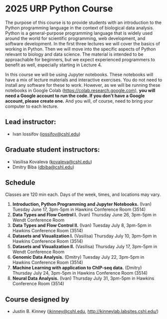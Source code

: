 # 2025 URP Python Course

The purpose of this course is to provide students with an introduction to the Python programming language in the context of biological data analysis. Python is a general-purpose programming language that is widely used around the world for scientific programming, web development, and software development. In the first three lectures we will cover the basics of working in Python. Then we will move into the specific aspects of Python relevant to biology and data science. The material is intended to be approachable for beginners, but we expect experienced programmers to benefit as well, especially starting in Lecture 4. 

In this course we will be using Jupyter notebooks. These notebooks will have a mix of lecture materials and interactive exercises. You do not need to install any software for these to work. However, as we will be running these notebooks in Google Colab (https://colab.research.google.com), **you will need a Google account to run the code.  If you don't have a Google account, please create one.** And you will, of course, need to bring your computer to each lecture. 

## Lead instructor:
- Ivan Iossifov (iossifov@cshl.edu)
  
## Graduate student instructors:
- Vasilisa Kovaleva (kovaleva@cshl.edu)
- Dmitry Biba (dbiba@cshl.edu)


## Schedule
Classes are 120 min each. Days of the week, times, and locations may vary. 
 
1. **Introduction, Python Programming and Jupyter Notebooks.** (Ivan) Tuesday June 17, 3pm-5pm in Hawkins Conference Room (3514)
2. **Data Types and Flow Control I.** (Ivan) Thursday June 26, 3pm-5pm in Wendt Conference Room
3. **Data Types and Flow Control II.** (Ivan) Tuesday July 8, 3pm-5pm in Hawkins Conference Room (3514)
4. **Datasets and Visualization I.** (Vasilisa) Thursday July 10, 3pm-5pm in Hawkins Conference Room (3514)
5. **Datasets and Visualization II.** (Vasilisa) Thursday July 17, 3pm-5pm in Wendt Conference Room
6. **Genomic Data Analysis.** (Dmitry) Tuesday July 22, 3pm-5pm in Hawkins Conference Room (3514)
7. **Machine Learning with application to ChIP-seq data.** (Dmitry)  Thursday July 24, 3pm-5pm in Hawkins Conference Room (3514)
8. **Neural Data Analysis.** (Ivan) Thursday July 31, 3pm-5pm in Hawkins Conference Room (3514)

## Course designed by
- Justin B. Kinney (jkinney@cshl.edu, http://kinneylab.labsites.cshl.edu/)



